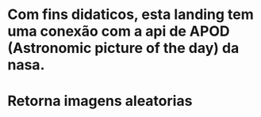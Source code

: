 # Com fins didaticos, esta landing tem uma conexão com a api de APOD (Astronomic picture of the day) da nasa.

# Retorna imagens aleatorias
